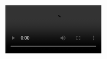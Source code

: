 <html>
	<head>
		<meta name="viewport" content="width=device-width">
	</head>
	<body>
		<video controls="" autoplay="" name="media">
			<source src="https://shattereddisk.github.io/rickroll/rickroll.mp4" type="video/mp4">
		</video>
	</body>
</html>
